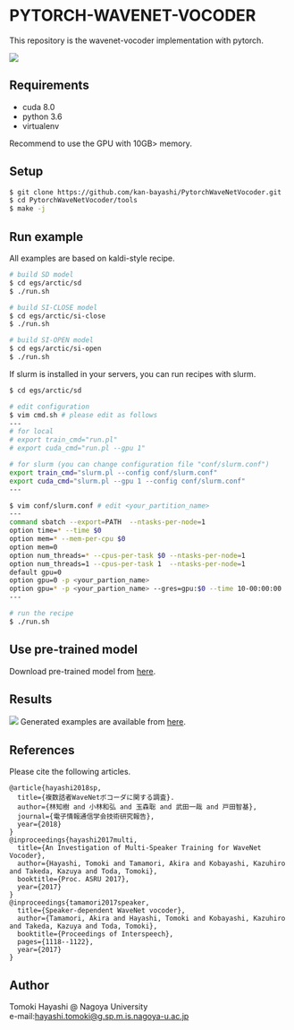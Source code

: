 # PYTORCH-WAVENET-VOCODER

This repository is the wavenet-vocoder implementation with pytorch.  

![](https://github.com/kan-bayashi/WaveNetVocoderSamples/blob/master/figure/overview.bmp)

## Requirements
- cuda 8.0
- python 3.6
- virtualenv

Recommend to use the GPU with 10GB> memory.  

## Setup
```bash
$ git clone https://github.com/kan-bayashi/PytorchWaveNetVocoder.git
$ cd PytorchWaveNetVocoder/tools
$ make -j
```

## Run example
All examples are based on kaldi-style recipe.  
```bash
# build SD model
$ cd egs/arctic/sd
$ ./run.sh 

# build SI-CLOSE model
$ cd egs/arctic/si-close
$ ./run.sh 

# build SI-OPEN model
$ cd egs/arctic/si-open
$ ./run.sh
```

If slurm is installed in your servers, you can run recipes with slurm.

```bash
$ cd egs/arctic/sd

# edit configuration
$ vim cmd.sh # please edit as follows
---
# for local
# export train_cmd="run.pl"
# export cuda_cmd="run.pl --gpu 1"

# for slurm (you can change configuration file "conf/slurm.conf")
export train_cmd="slurm.pl --config conf/slurm.conf"
export cuda_cmd="slurm.pl --gpu 1 --config conf/slurm.conf"
---

$ vim conf/slurm.conf # edit <your_partition_name>
---
command sbatch --export=PATH  --ntasks-per-node=1
option time=* --time $0
option mem=* --mem-per-cpu $0
option mem=0
option num_threads=* --cpus-per-task $0 --ntasks-per-node=1
option num_threads=1 --cpus-per-task 1  --ntasks-per-node=1
default gpu=0
option gpu=0 -p <your_partion_name>
option gpu=* -p <your_partion_name> --gres=gpu:$0 --time 10-00:00:00
---

# run the recipe
$ ./run.sh
```

## Use pre-trained model

Download pre-trained model from [here](https://www.dropbox.com/s/ifq9xw6gh1o3tzt/si-close_lr1e-4_wd0_bs20k_ns_up.zip?dl=0).

## Results

![](https://github.com/kan-bayashi/WaveNetVocoderSamples/blob/master/figure/mos.bmp)
Generated examples are available from [here](https://kan-bayashi.github.io/WaveNetVocoderSamples).

## References

Please cite the following articles.  

```
@article{hayashi2018sp,
  title={複数話者WaveNetボコーダに関する調査}.
  author={林知樹 and 小林和弘 and 玉森聡 and 武田一哉 and 戸田智基},
  journal={電子情報通信学会技術研究報告},
  year={2018}
}
@inproceedings{hayashi2017multi,
  title={An Investigation of Multi-Speaker Training for WaveNet Vocoder},
  author={Hayashi, Tomoki and Tamamori, Akira and Kobayashi, Kazuhiro and Takeda, Kazuya and Toda, Tomoki},
  booktitle={Proc. ASRU 2017},
  year={2017}
}
@inproceedings{tamamori2017speaker,
  title={Speaker-dependent WaveNet vocoder},
  author={Tamamori, Akira and Hayashi, Tomoki and Kobayashi, Kazuhiro and Takeda, Kazuya and Toda, Tomoki},
  booktitle={Proceedings of Interspeech},
  pages={1118--1122},
  year={2017}
}
```

## Author
Tomoki Hayashi @ Nagoya University  
e-mail:hayashi.tomoki@g.sp.m.is.nagoya-u.ac.jp  
